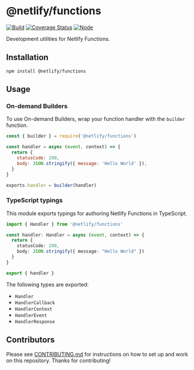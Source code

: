 # @netlify/functions

[![Build](https://github.com/netlify/functions-js/workflows/Build/badge.svg)](https://github.com/netlify/functions-js/actions)
[![Coverage Status](https://codecov.io/gh/netlify/functions-js/branch/main/graph/badge.svg)](https://codecov.io/gh/netlify/functions-js)
[![Node](https://img.shields.io/node/v/@netlify/functions.svg?logo=node.js)](https://www.npmjs.com/package/@netlify/functions)

Development utilities for Netlify Functions.

## Installation

```
npm install @netlify/functions
```

## Usage

### On-demand Builders

To use On-demand Builders, wrap your function handler with the `builder` function.

```js
const { builder } = require('@netlify/functions')

const handler = async (event, context) => {
  return {
    statusCode: 200,
    body: JSON.stringify({ message: 'Hello World' }),
  }
}

exports.handler = builder(handler)
```

### TypeScript typings

This module exports typings for authoring Netlify Functions in TypeScript.

```ts
import { Handler } from '@netlify/functions'

const handler: Handler = async (event, context) => {
  return {
    statusCode: 200,
    body: JSON.stringify({ message: "Hello World" })
  }
}

export { handler }
```

The following types are exported:

- `Handler`
- `HandlerCallback`
- `HandlerContext`
- `HandlerEvent`
- `HandlerResponse`

## Contributors

Please see [CONTRIBUTING.md](./CONTRIBUTING.md) for instructions on how to set up and work on this repository. Thanks
for contributing!
